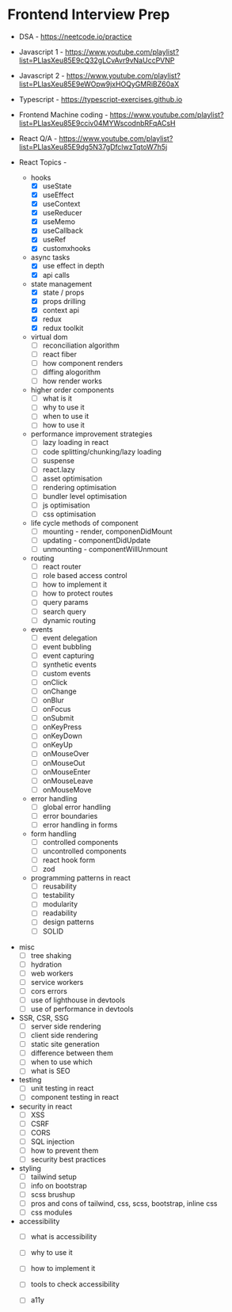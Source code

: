# Frontend Interview Prep

- DSA - https://neetcode.io/practice
- Javascript 1 - https://www.youtube.com/playlist?list=PLlasXeu85E9cQ32gLCvAvr9vNaUccPVNP
- Javascript 2 - https://www.youtube.com/playlist?list=PLlasXeu85E9eWOpw9jxHOQyGMRiBZ60aX
- Typescript - https://typescript-exercises.github.io
- Frontend Machine coding - https://www.youtube.com/playlist?list=PLlasXeu85E9cciv04MYWscodnbRFqACsH
- React Q/A - https://www.youtube.com/playlist?list=PLlasXeu85E9dg5N37gDfclwzTqtoW7h5j

- React Topics - 
  * hooks
      * [x] useState
      * [x] useEffect
      * [x] useContext
      * [x] useReducer
      * [x] useMemo
      * [x] useCallback
      * [x] useRef
      * [x] customxhooks

  * async tasks
      * [x] use effect in depth
      * [x] api calls
  
  * state management
      * [x] state / props
      * [x] props drilling
      * [x] context api
      * [x] redux
      * [x] redux toolkit
  
  * virtual dom
      * [ ] reconciliation algorithm
      * [ ] react fiber
      * [ ] how component renders
      * [ ] diffing alogorithm
      * [ ] how render works
  
  * higher order components
      * [ ] what is it
      * [ ] why to use it
      * [ ] when to use it
      * [ ] how to use it

  * performance improvement strategies
      * [ ] lazy loading in react
      * [ ] code splitting/chunking/lazy loading
      * [ ] suspense
      * [ ] react.lazy
      * [ ] asset optimisation
      * [ ] rendering optimisation
      * [ ] bundler level optimisation
      * [ ] js optimisation
      * [ ] css optimisation
  
  * life cycle methods of component
      * [ ] mounting - render, componenDidMount
      * [ ] updating - componentDidUpdate
      * [ ] unmounting - componentWillUnmount
  
  * routing
      * [ ] react router
      * [ ] role based access control
      * [ ] how to implement it
      * [ ] how to protect routes
      * [ ] query params
      * [ ] search query
      * [ ] dynamic routing

  * events
      * [ ] event delegation
      * [ ] event bubbling
      * [ ] event capturing
      * [ ] synthetic events
      * [ ] custom events
      * [ ] onClick
      * [ ] onChange
      * [ ] onBlur
      * [ ] onFocus
      * [ ] onSubmit
      * [ ] onKeyPress
      * [ ] onKeyDown
      * [ ] onKeyUp
      * [ ] onMouseOver
      * [ ] onMouseOut
      * [ ] onMouseEnter
      * [ ] onMouseLeave
      * [ ] onMouseMove

  * error handling
      * [ ] global error handling
      * [ ] error boundaries
      * [ ] error handling in forms
  
  * form handling
      * [ ] controlled components
      * [ ] uncontrolled components
      * [ ] react hook form
      * [ ] zod

  * programming patterns in react
      * [ ] reusability
      * [ ] testability
      * [ ] modularity
      * [ ] readability
      * [ ] design patterns
      * [ ] SOLID

 * misc
      * [ ] tree shaking
      * [ ] hydration
      * [ ] web workers
      * [ ] service workers
      * [ ] cors errors
      * [ ] use of lighthouse in devtools
      * [ ] use of performance in devtools

  * SSR, CSR, SSG
      * [ ] server side rendering
      * [ ] client side rendering
      * [ ] static site generation
      * [ ] difference between them
      * [ ] when to use which
      * [ ] what is SEO  
  
  * testing
      * [ ] unit testing in react
      * [ ] component testing in react
  
  * security in react
      * [ ] XSS
      * [ ] CSRF
      * [ ] CORS
      * [ ] SQL injection
      * [ ] how to prevent them
      * [ ] security best practices

  * styling
      * [ ] tailwind setup
      * [ ] info on bootstrap
      * [ ] scss brushup
      * [ ] pros and cons of tailwind, css, scss, bootstrap, inline css
      * [ ] css modules
  
  * accessibility
      * [ ] what is accessibility
      * [ ] why to use it
      * [ ] how to implement it
      * [ ] tools to check accessibility
      * [ ] a11y
  
